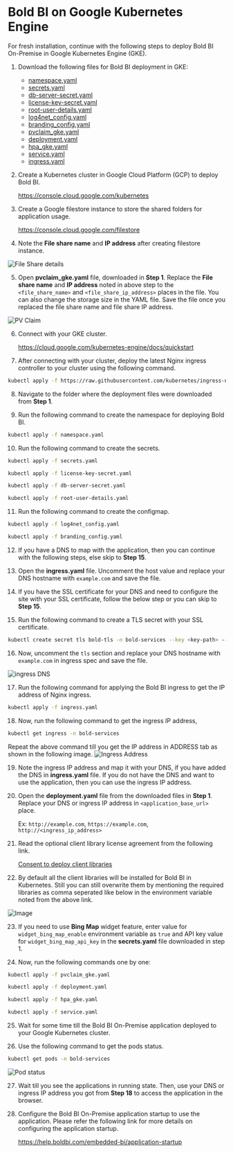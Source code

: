 # Bold BI on Google Kubernetes Engine

For fresh installation, continue with the following steps to deploy Bold BI On-Premise in Google Kubernetes Engine (GKE).

1. Download the following files for Bold BI deployment in GKE:

    * [namespace.yaml](https://raw.githubusercontent.com/boldbi/boldbi-kubernetes/v6.4.6/deploy/namespace.yaml)
    * [secrets.yaml](https://raw.githubusercontent.com/boldbi/boldbi-kubernetes/v6.4.6/deploy/secrets.yaml)
    * [db-server-secret.yaml](https://raw.githubusercontent.com/boldbi/boldbi-kubernetes/v6.4.6/deploy/db-server-secret.yaml)
    * [license-key-secret.yaml](https://raw.githubusercontent.com/boldbi/boldbi-kubernetes/v6.4.6/deploy/license-key-secret.yaml)
    * [root-user-details.yaml](https://raw.githubusercontent.com/boldbi/boldbi-kubernetes/v6.4.6/deploy/root-user-details.yaml)
    * [log4net_config.yaml](https://raw.githubusercontent.com/boldbi/boldbi-kubernetes/v6.4.6/deploy/log4net_config.yaml)
    * [branding_config.yaml](https://raw.githubusercontent.com/boldbi/boldbi-kubernetes/v6.4.6/deploy/branding_config.yaml)
    * [pvclaim_gke.yaml](https://raw.githubusercontent.com/boldbi/boldbi-kubernetes/v6.4.6/deploy/pvclaim_gke.yaml)
    * [deployment.yaml](https://raw.githubusercontent.com/boldbi/boldbi-kubernetes/v6.4.6/deploy/deployment.yaml)
    * [hpa_gke.yaml](https://raw.githubusercontent.com/boldbi/boldbi-kubernetes/v6.4.6/deploy/hpa_gke.yaml)
    * [service.yaml](https://raw.githubusercontent.com/boldbi/boldbi-kubernetes/v6.4.6/deploy/service.yaml)
    * [ingress.yaml](https://raw.githubusercontent.com/boldbi/boldbi-kubernetes/v6.4.6/deploy/ingress.yaml)

2. Create a Kubernetes cluster in Google Cloud Platform (GCP) to deploy Bold BI.

   https://console.cloud.google.com/kubernetes 

3. Create a Google filestore instance to store the shared folders for application usage.

   https://console.cloud.google.com/filestore 

4. Note the **File share name** and **IP address** after creating filestore instance.

![File Share details](images/gke_file_share_details.png)

5. Open **pvclaim_gke.yaml** file, downloaded in **Step 1**. Replace the **File share name** and **IP address** noted in above step to the `<file_share_name>` and `<file_share_ip_address>` places in the file. You can also change the storage size in the YAML file. Save the file once you replaced the file share name and file share IP address.

![PV Claim](images/gke_pvclaim.png)

6. Connect with your GKE cluster.

   https://cloud.google.com/kubernetes-engine/docs/quickstart 

7. After connecting with your cluster, deploy the latest Nginx ingress controller to your cluster using the following command.

```sh
kubectl apply -f https://raw.githubusercontent.com/kubernetes/ingress-nginx/controller-v1.2.0/deploy/static/provider/cloud/deploy.yaml
```

8. Navigate to the folder where the deployment files were downloaded from **Step 1**.

9. Run the following command to create the namespace for deploying Bold BI.

```sh
kubectl apply -f namespace.yaml
```

10. Run the following command to create the secrets.

```sh
kubectl apply -f secrets.yaml

kubectl apply -f license-key-secret.yaml

kubectl apply -f db-server-secret.yaml

kubectl apply -f root-user-details.yaml
```

11. Run the following command to create the configmap.

```sh
kubectl apply -f log4net_config.yaml

kubectl apply -f branding_config.yaml
```

12. If you have a DNS to map with the application, then you can continue with the following steps, else skip to **Step 15**. 

13. Open the **ingress.yaml** file. Uncomment the host value and replace your DNS hostname with `example.com` and save the file.

14. If you have the SSL certificate for your DNS and need to configure the site with your SSL certificate, follow the below step or you can skip to **Step 15**.

15. Run the following command to create a TLS secret with your SSL certificate.

```sh
kubectl create secret tls bold-tls -n bold-services --key <key-path> --cert <certificate-path>
```

16. Now, uncomment the `tls` section and replace your DNS hostname with `example.com` in ingress spec and save the file.

![ingress DNS](images/ingress_yaml.png)

17. Run the following command for applying the Bold BI ingress to get the IP address of Nginx ingress.

```sh
kubectl apply -f ingress.yaml
```

18.	Now, run the following command to get the ingress IP address,

```sh
kubectl get ingress -n bold-services
```
Repeat the above command till you get the IP address in ADDRESS tab as shown in the following image.
![Ingress Address](images/ingress_address.png) 

19.	Note the ingress IP address and map it with your DNS, if you have added the DNS in **ingress.yaml** file. If you do not have the DNS and want to use the application, then you can use the ingress IP address.

20. Open the **deployment.yaml** file from the downloaded files in **Step 1**. Replace your DNS or ingress IP address in `<application_base_url>` place.
    
    Ex:  `http://example.com`, `https://example.com`, `http://<ingress_ip_address>`

21. Read the optional client library license agreement from the following link.

    [Consent to deploy client libraries](../docs/consent-to-deploy-client-libraries.md)

22. By default all the client libraries will be installed for Bold BI in Kubernetes. Still you can still overwrite them by mentioning the required libraries as comma seperated like below in the environment variable noted from the above link.

<img src="images/deployment_yaml.png" alt="Image" style="display: block; margin: 0 auto" />

23. If you need to use **Bing Map** widget feature, enter value for `widget_bing_map_enable` environment variable as `true` and API key value for `widget_bing_map_api_key` in the **secrets.yaml** file downloaded in step 1.

24.	Now, run the following commands one by one:

```sh
kubectl apply -f pvclaim_gke.yaml
```

```sh
kubectl apply -f deployment.yaml
```

```sh
kubectl apply -f hpa_gke.yaml
```

```sh
kubectl apply -f service.yaml
```

25.	Wait for some time till the Bold BI On-Premise application deployed to your Google Kubernetes cluster.

26.	Use the following command to get the pods status.

```sh
kubectl get pods -n bold-services
```
![Pod status](images/pod_status.png) 

27. Wait till you see the applications in running state. Then, use your DNS or ingress IP address you got from **Step 18** to access the application in the browser.

28.	Configure the Bold BI On-Premise application startup to use the application. Please refer the following link for more details on configuring the application startup.
    
    https://help.boldbi.com/embedded-bi/application-startup
